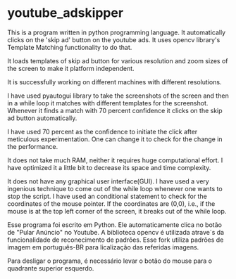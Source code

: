 # youtube_adskipper
This is a program written in python programming language. It automatically clicks on the 'skip ad' button on the youtube ads. It uses opencv library's Template Matching functionality to do that.

It loads templates of skip ad button for various resolution and zoom sizes of the screen to make it platform independent.

It is successfully working on different machines with different resolutions.

I have used pyautogui library to take the screenshots of the screen and then in a while loop it matches with different templates for the screenshot. Whenever it finds a match with 70 percent confidence it clicks on the skip ad button automatically.

I have used 70 percent as the confidence to initiate the click after meticulous experimentation. One can change it to check for the change in the performance.

It does not take much RAM, neither it requires huge computational effort. I have optimized it a little bit to decrease its space and time complexity.

It does not have any graphical user interface(GUI). I have used a very ingenious technique to come out of the while loop whenever one wants to stop the script. I have used an conditional statement to check for the coordinates of the mouse pointer. If the coordinates are (0,0), i.e., if the mouse is at the top left corner of the screen, it breaks out of the while loop.

Esse programa foi escrito em Python. Ele automaticamente clica no botão de "Pular Anúncio" no Youtube. A biblioteca opencv é utilizada atrave´s da funcionalidade de reconecimento de padrões. Esse fork utiliza padrões de imagem em português-BR para licalização das referidas imagens.

Para desligar o programa, é necessário levar o botão do mouse para o quadrante superior esquerdo.
